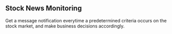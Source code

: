 ## Stock News Monitoring

Get a message notification everytime a predetermined criteria occurs on the stock market, and make business
decisions accordingly.
